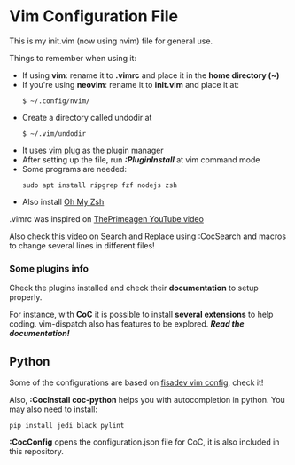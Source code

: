 # Vim Configuration File

This is my init.vim (now using nvim) file for general use.

Things to remember when using it:
* If using **vim**: rename it to **.vimrc** and place it in the **home directory (~)** 
* If you're using **neovim**: rename it to **init.vim** and place it at:
    ```
    $ ~/.config/nvim/
    ``` 
* Create a directory called undodir at
    ```
    $ ~/.vim/undodir
    ``` 
* It uses [vim plug](https://github.com/junegunn/vim-plug) as the plugin manager
* After setting up the file, run ***:PluginInstall*** at vim command mode
* Some programs are needed:
    ```
    sudo apt install ripgrep fzf nodejs zsh
    ```
* Also install [Oh My Zsh](https://github.com/ohmyzsh/ohmyzsh)


.vimrc was inspired on [ThePrimeagen YouTube video](https://www.youtube.com/watch?v=n9k9scbTuvQ)

Also check [this video](https://www.youtube.com/watch?v=q7gr6s8skt0) on Search and Replace using :CocSearch and macros to change several lines in different files!

### Some plugins info

Check the plugins installed and check their **documentation** to setup properly.

For instance, with **CoC** it is possible to install **several extensions** to help coding. vim-dispatch also has features to be explored. ***Read the documentation!***

## Python

Some of the configurations are based on [fisadev vim config](https://github.com/fisadev/fisa-vim-config), check it!

Also, **:CocInstall coc-python** helps you with autocompletion in python. You may also need to install:
```
pip install jedi black pylint
```
**:CocConfig** opens the configuration.json file for CoC, it is also included in this repository.
